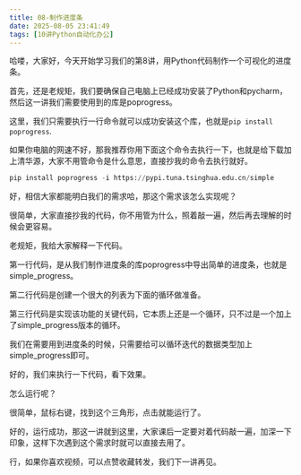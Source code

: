 ```yaml
---
title: 08-制作进度条
date: 2025-08-05 23:41:49
tags: [10讲Python自动化办公]
---
```

哈喽，大家好，今天开始学习我们的第8讲，用Python代码制作一个可视化的进度条。

首先，还是老规矩，我们要确保自己电脑上已经成功安装了Python和pycharm，然后这一讲我们需要使用到的库是poprogress。

这里，我们只需要执行一行命令就可以成功安装这个库，也就是`pip install poprogress`.

如果你电脑的网速不好，那我推荐你用下面这个命令去执行一下，也就是给下载加上清华源，大家不用管命令是什么意思，直接抄我的命令去执行就好。

```python
pip install poprogress -i https://pypi.tuna.tsinghua.edu.cn/simple
```

好，相信大家都能明白我们的需求哈，那这个需求该怎么实现呢？

很简单，大家直接抄我的代码，你不用管为什么，照着敲一遍，然后再去理解的时候会更容易。

老规矩，我给大家解释一下代码。

第一行代码，是从我们制作进度条的库poprogress中导出简单的进度条，也就是simple_progress。

第二行代码是创建一个很大的列表为下面的循环做准备。

第三行代码是实现该功能的关键代码，它本质上还是一个循环，只不过是一个加上了simple_progress版本的循环。

我们在需要用到进度条的时候，只需要给可以循环迭代的数据类型加上simple_progress即可。

好的，我们来执行一下代码，看下效果。

怎么运行呢？

很简单，鼠标右键，找到这个三角形，点击就能运行了。

好的，运行成功，那这一讲就到这里，大家课后一定要对着代码敲一遍，加深一下印象，这样下次遇到这个需求时就可以直接去用了。

行，如果你喜欢视频，可以点赞收藏转发，我们下一讲再见。